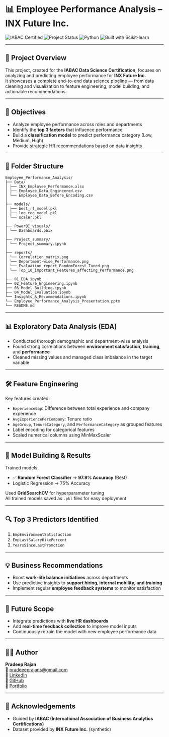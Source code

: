 # 📊 Employee Performance Analysis – INX Future Inc.

![IABAC Certified](https://img.shields.io/badge/Certified-IABAC-blue)
![Project Status](https://img.shields.io/badge/Status-Completed-brightgreen)
![Python](https://img.shields.io/badge/Python-3.10-blue)
![Built with Scikit-learn](https://img.shields.io/badge/Built%20with-scikit--learn-yellow)

---

## 🧾 Project Overview

This project, created for the **IABAC Data Science Certification**, focuses on analyzing and predicting employee performance for **INX Future Inc.**  
It showcases a complete end-to-end data science pipeline — from data cleaning and visualization to feature engineering, model building, and actionable recommendations.

---

## 🎯 Objectives

- Analyze employee performance across roles and departments
- Identify the **top 3 factors** that influence performance
- Build a **classification model** to predict performance category (Low, Medium, High)
- Provide strategic HR recommendations based on data insights

---

## 📁 Folder Structure

```
Employee_Performance_Analysis/
├── Data/
│ ├── INX_Employee_Performance.xlsx
│ ├── Employee_Data_Engineered.csv
│ └── Employee_Data_Before_Encoding.csv
│
├── models/
│ ├── best_rf_model.pkl
│ ├── log_reg_model.pkl
│ └── scaler.pkl
│
├── PowerBI_visuals/
│ └── Dashboards.pbix
│
├── Project_summary/
│ └── Project_summary.ipynb
│
├── reports/
│ └── Correlation_matrix.png
│ └── Department-wise_Performance.png
│ └── Evaluation_report_RandomForest_Tuned.png
│ └── Top_10_important_Features_affecting_Performance.png
│
├── 01_EDA.ipynb
├── 02_Feature_Engineering.ipynb
├── 03_Model_Building.ipynb
├── 04_Model_Evaluation.ipynb
└── Insights_&_Recommendations.ipynb
└── Employee_Performance_Analysis_Presentation.pptx
└── README.md
```
---

## 📊 Exploratory Data Analysis (EDA)

- Conducted thorough demographic and department-wise analysis
- Found strong correlations between **environment satisfaction**, **training**, and **performance**
- Cleaned missing values and managed class imbalance in the target variable

---

## 🛠 Feature Engineering

Key features created:
- `ExperienceGap`: Difference between total experience and company experience  
- `AvgExperiencePerCompany`: Tenure ratio  
- `AgeGroup`, `TenureCategory`, and `PerformanceCategory` as grouped features  
- Label encoding for categorical features  
- Scaled numerical columns using MinMaxScaler  

---

## 🤖 Model Building & Results

Trained models:
- ✅ **Random Forest Classifier** → **97.9% Accuracy** (Best)
- Logistic Regression → 75% Accuracy

Used **GridSearchCV** for hyperparameter tuning  
All trained models saved as `.pkl` files for easy deployment

---

## 🔍 Top 3 Predictors Identified

1. `EmpEnvironmentSatisfaction`
2. `EmpLastSalaryHikePercent`
3. `YearsSinceLastPromotion`

---

## 💡 Business Recommendations

- Boost **work-life balance initiatives** across departments
- Use predictive insights to **support hiring, internal mobility, and training**
- Implement regular **employee feedback systems** to monitor satisfaction

---

## 🔭 Future Scope

- Integrate predictions with **live HR dashboards**
- Add **real-time feedback collection** to improve model inputs
- Continuously retrain the model with new employee performance data

---

## 👨‍💻 Author

**Pradeep Rajan**  
📧 pradeeeprajans@gmail.com  
🔗 [LinkedIn](https://linkedin.com/in/pradeeprajans)  
🔗 [GitHub](https://github.com/pradeeprajans)  
🔗 [Portfolio](https://pradeeprajans.github.io/Portfolio)

---

## 🙏 Acknowledgements

- Guided by **IABAC (International Association of Business Analytics Certifications)**
- Dataset provided by **INX Future Inc.** (synthetic)
